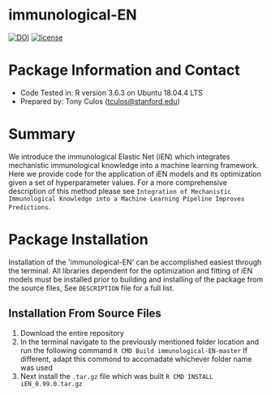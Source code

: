 # immunological-EN
[![DOI](https://zenodo.org/badge/DOI/10.5281/zenodo.3885868.svg)](https://doi.org/10.5281/zenodo.3885868)
[![license](https://img.shields.io/github/license/DAVFoundation/captain-n3m0.svg?style=flat-square)](https://github.com/Teculos/immunological-EN/blob/master/LICENSE)


# Package Information and Contact
* Code Tested in: R version 3.6.3 on Ubuntu 18.04.4 LTS
* Prepared by: Tony Culos (tculos@stanford.edu)


# Summary
We introduce the immunological Elastic Net (iEN) which integrates mechanistic immunological knowledge into a machine learning framework. Here we provide code for the application of iEN models and its optimization given a set of hyperparameter values. For a more comprehensive description of this method please see `Integration of Mechanistic Immunological Knowledge into a Machine Learning Pipeline Improves Predictions`.

# Package Installation
Installation of the 'immunological-EN' can be accomplished easiest through the terminal. All libraries dependent for the optimization and fitting of iEN models must be installed prior to building and installing of the package from the source files, See `DESCRIPTION` file for a full list.

## Installation From Source Files
1. Download the entire repository
1. In the terminal navigate to the previously mentioned folder location and run the following command
```R CMD Build immunological-EN-master```
If different, adapt this commond to accomadate whichever folder name was used
1. Next install the `.tar.gz` file which was built
```R CMD INSTALL iEN_0.99.0.tar.gz```
